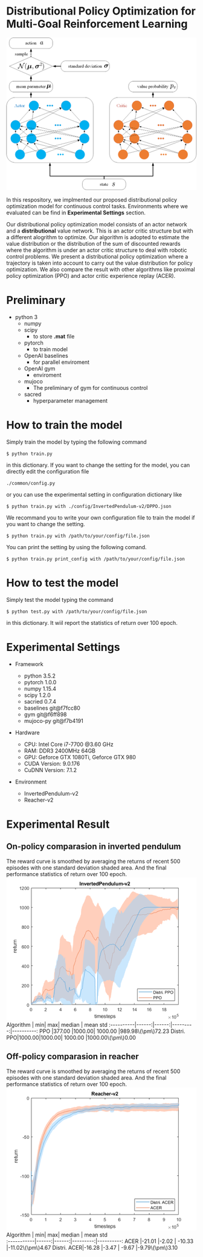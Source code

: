 # Distributional Policy Optimization for Multi-Goal Reinforcement Learning
![AC Model](./image/overall_model_AC.png)

In this respository, we implmented our proposed distributional policy optimization model for continuous control tasks. Environments where we evaluated can be find in **Experimental Settings** section.  

Our distributional policy optimization model consists of an actor network and a **distributional** value network. This is an actor critic structure but with a different alogrithm to optimize. Our algorithm is adopted to estimate the value distribution or the distribution of the sum of discounted rewards where the algorithm is under an actor critic structure to deal with robotic control problems. We present a distributional policy optimization where a trajectory is taken into account to carry out the value distribution for policy optimization. We also compare the result with other algorithms like proximal policy optimization (PPO) and actor critic experience replay (ACER).

# Preliminary
- python 3
  - numpy
  - scipy
    - to store **.mat** file
  - pytorch
    - to train model
  - OpenAI baselines
    - for parallel enviroment
  - OpenAI gym
    - enviroment 
  - mujoco
    - The preliminary of gym for continuous control
  - sacred
    - hyperparameter management
  
# How to train the model
Simply train the model by typing the following command
```
$ python train.py
```
in this dictionary.
If you want to change the setting for the model, you can directly edit the configuration file
```
./common/config.py
```
or you can use the experimental setting in configuration dictionary like
```
$ python train.py with ./config/InvertedPendulum-v2/DPPO.json
```
We recommand you to write your own configuration file to train the model if you want to change the setting.
```
$ python train.py with /path/to/your/config/file.json
```
You can print the setting by using the following comand.
```
$ python train.py print_config with /path/to/your/config/file.json
```
# How to test the model
Simply test the model typing the command
```
$ python test.py with /path/to/your/config/file.json
```
in this dictionary. It wiil report the statistics of return over 100 epoch. 

# Experimental Settings
- Framework
    - python 3.5.2
    - pytorch 1.0.0
    - numpy 1.15.4
    - scipy 1.2.0
    - sacried 0.7.4
    - baselines git@f7fcc80
    - gym git@f6ff898
    - mujoco-py git@f7b4191

- Hardware
    - CPU: Intel Core i7-7700 @3.60 GHz
    - RAM: DDR3 2400MHz 64GB
    - GPU: Geforce GTX 1080Ti, Geforce GTX 980 
    - CUDA Version: 9.0.176
    - CuDNN Version: 7.1.2
- Environment
  - InvertedPendulum-v2
  - Reacher-v2
# Experimental Result
## On-policy comparasion in inverted pendulum
The reward curve is smoothed by averaging the returns of recent 500 episodes with one standard deviation shaded area. And the final performance statistics of return over 100 epoch.
![DPPO](./image/invertedPendulum-ppo-dppo.png)
Algorithm  |    min|    max| median | mean std
:----------|------:|------:|---------:|----------:
PPO        |377.00 |1000.00| 1000.00  |989.98\\(\pm\\)72.23
Distri. PPO|1000.00|1000.00| 1000.00  |1000.00\\(\pm\\)0.00
## Off-policy comparasion in reacher
The reward curve is smoothed by averaging the returns of recent 500 episodes with one standard deviation shaded area. And the final performance statistics of return over 100 epoch.
![DACER](./image/reacher-acer-dacer.png)
Algorithm   |    min|    max| median   | mean std  
:-----------|------:|------:|---------:|----------:
ACER        |-21.01 |-2.02  | -10.33   |-11.02\\(\pm\\)4.67
Distri. ACER|-16.28 |-3.47  | -9.67    |-9.79\\(\pm\\)3.10 
